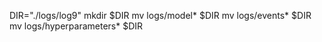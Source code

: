 DIR="./logs/log9"
mkdir $DIR
mv logs/model* $DIR
mv logs/events* $DIR
mv logs/hyperparameters* $DIR
